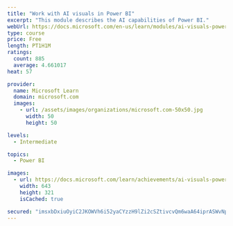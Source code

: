 ```yaml
---
title: "Work with AI visuals in Power BI"
excerpt: "This module describes the AI capabilities of Power BI."
webUrl: https://docs.microsoft.com/en-us/learn/modules/ai-visuals-power-bi/
type: course
price: Free
length: PT1H1M
ratings:
  count: 885
  average: 4.661017
heat: 57

provider:
  name: Microsoft Learn
  domain: microsoft.com
  images:
    - url: /assets/images/organizations/microsoft.com-50x50.jpg
      width: 50
      height: 50

levels:
  - Intermediate

topics:
  - Power BI

images:
  - url: https://docs.microsoft.com/learn/achievements/ai-visuals-power-bi-social.png
    width: 643
    height: 321
    isCached: true

secured: "imsxbDxiuOyiC2JKOWVh6i52yaCYzzH9lZi2cSZtivcvQm6waA64iprASWvNpTzHpx/RtkkacfnB96JvaWObakC9UNDo7XzzN3EoFsvqYatlxJIag902jcQ8Gw49Nan+833Fct83YowjnsYSHJMPUPpQlhyg5u559YLWmS8xVtQoKmkSVkNkYDtjsA0YJFDl6pPRqsJcvP/Z9FVjJ9R1O35Hx+RKOLWq+Brviz7RPFVSEowJxqckwn/9Tiq+nIjPamB1WbISGVy4yMGoA7C6TpN5ux4kcV7ZWGM+UYXwnL4f2Jl+MaxlgF7KxNSUJs28czNhCJxm7cQrIqvh/5JbKPcaY4RGLGT6hIg3c7POODFHdpOa5qmP8LgKuP4T+8F+njuRllpcbZp2eNZytdkBOEqjuGV+tz4Ntb0gfXyFivo=;9mhK2Jd7hbaTUVZ5GBzIOg=="
---
```


